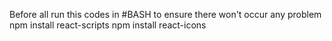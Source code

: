 Before all run this codes in #BASH to ensure there won't occur any problem
npm install react-scripts
npm install react-icons
